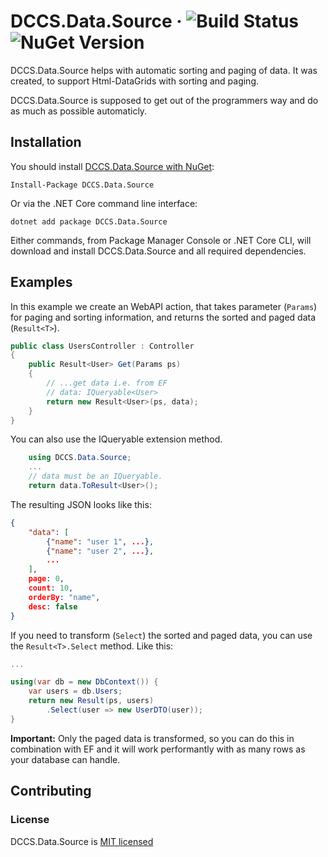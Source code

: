 # DCCS.Data.Source &middot; ![Build Status](https://img.shields.io/appveyor/ci/stephanmeissner/dccs-data-source.svg) ![NuGet Version](https://img.shields.io/nuget/v/DCCS.Data.Source.svg)

DCCS.Data.Source helps with automatic sorting and paging of data. It was created, to support Html-DataGrids with sorting and paging.

DCCS.Data.Source is supposed to get out of the programmers way and do as much as possible automaticly.

## Installation

You should install [DCCS.Data.Source with NuGet](https://www.nuget.org/packages/DCCS.Data.Source/):

    Install-Package DCCS.Data.Source

Or via the .NET Core command line interface:

    dotnet add package DCCS.Data.Source

Either commands, from Package Manager Console or .NET Core CLI, will download and install DCCS.Data.Source and all required dependencies.

## Examples

In this example we create an WebAPI action, that takes parameter (`Params`) for paging and sorting information, and returns the sorted and paged data (`Result<T>`).

```csharp
public class UsersController : Controller
{
    public Result<User> Get(Params ps)
    {
        // ...get data i.e. from EF
        // data: IQueryable<User>
        return new Result<User>(ps, data);
    }
}
```

You can also use the IQueryable extension method.

```csharp
    using DCCS.Data.Source;
    ...
    // data must be an IQueryable.
    return data.ToResult<User>();
```

The resulting JSON looks like this:

```json
{
    "data": [
        {"name": "user 1", ...},
        {"name": "user 2", ...},
        ...
    ],
    page: 0,
    count: 10,
    orderBy: "name",
    desc: false
}
```

If you need to transform (`Select`) the sorted and paged data, you can use the `Result<T>.Select` method. Like this:

```csharp
...

using(var db = new DbContext()) {
    var users = db.Users;
    return new Result(ps, users)
        .Select(user => new UserDTO(user));
}
```

**Important:** Only the paged data is transformed, so you can do this in combination with EF and it will work performantly with as many rows as your database can handle.

## Contributing

### License

DCCS.Data.Source is [MIT licensed](https://github.com/facebook/react/blob/master/LICENSE)
